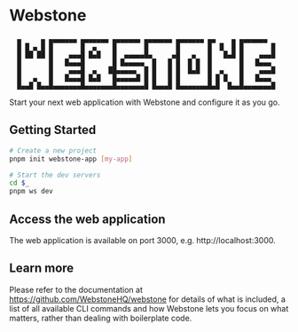 # Webstone

```
  ▄     ▄ ▄▄▄▄▄▄▄ ▄▄▄▄▄▄▄ ▄▄▄▄▄▄▄ ▄▄▄▄▄▄▄ ▄▄▄▄▄▄▄ ▄▄    ▄ ▄▄▄▄▄▄▄
  █ █ ▄ █ █       █  ▄    █       █       █       █  █  █ █       █
  █ ██ ██ █    ▄▄▄█ █▄█   █  ▄▄▄▄▄█▄     ▄█   ▄   █   █▄█ █    ▄▄▄█
  █       █   █▄▄▄█       █ █▄▄▄▄▄  █   █ █  █ █  █       █   █▄▄▄
  █       █    ▄▄▄█  ▄   ██▄▄▄▄▄  █ █   █ █  █▄█  █  ▄    █    ▄▄▄█
  █   ▄   █   █▄▄▄█ █▄█   █▄▄▄▄▄█ █ █   █ █       █ █ █   █   █▄▄▄
  █▄▄█ █▄▄█▄▄▄▄▄▄▄█▄▄▄▄▄▄▄█▄▄▄▄▄▄▄█ █▄▄▄█ █▄▄▄▄▄▄▄█▄█  █▄▄█▄▄▄▄▄▄▄█

```

Start your next web application with Webstone and configure it as you go.

## Getting Started

```sh
# Create a new project
pnpm init webstone-app [my-app]

# Start the dev servers
cd $_
pnpm ws dev
```

## Access the web application

The web application is available on port 3000, e.g. http://localhost:3000.

## Learn more

Please refer to the documentation at https://github.com/WebstoneHQ/webstone for details of what is included, a list of all available CLI commands and how Webstone lets you focus on what matters, rather than dealing with boilerplate code.
